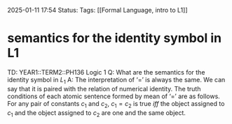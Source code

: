2025-01-11 17:54
Status: 
Tags: [[Formal Language, intro to L1]]
# semantics for the identity symbol in L1

TD: YEAR1::TERM2::PH136 Logic 1
Q: What are the semantics for the identity symbol in $L_{1}$
A: The interpretation of ‘=’ is always the same.
We can say that it is paired with the relation of numerical identity. The truth conditions of each atomic sentence formed by mean of ‘=’ are as follows. For any pair of constants $c_1$ and $c_2$, $c_1=c_2$ is true _iff_ the object assigned to $c_1$ and the object assigned to $c_2$ are one and the same object.
<!--ID: 1736618192468-->
